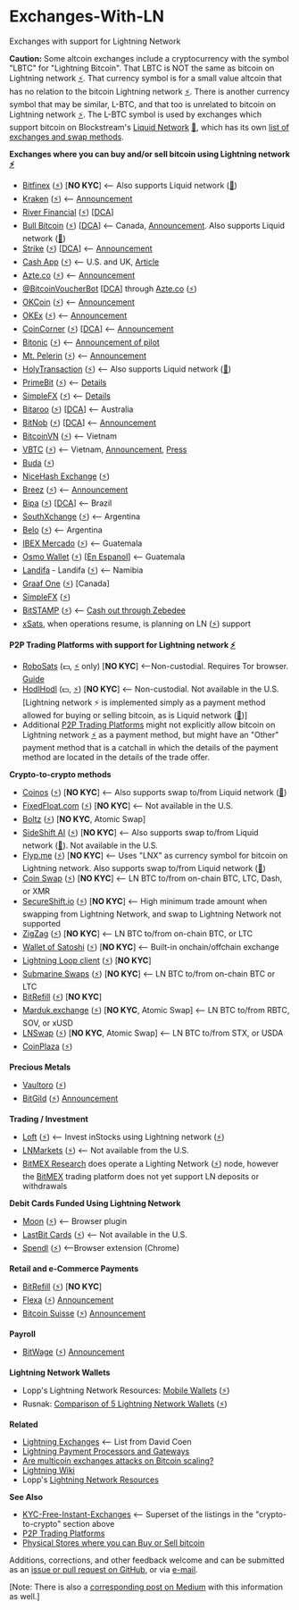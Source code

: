 # Exchanges-With-LN
Exchanges with support for Lightning Network

**Caution:** Some altcoin exchanges include a cryptocurrency with the symbol "LBTC" for "Lightning Bitcoin". That LBTC is NOT the same as bitcoin on Lightning network [⚡](https://www.lopp.net/lightning-information.html#desktop_wallets). That currency symbol is for a small value altcoin that has no relation to the bitcoin Lightning network [⚡](https://www.lopp.net/lightning-information.html#desktop_wallets). There is another currency symbol that may be similar, L-BTC, and that too is unrelated to bitcoin on Lightning network [⚡](https://www.lopp.net/lightning-information.html#desktop_wallets). The L-BTC symbol is used by exchanges which support bitcoin on Blockstream's [Liquid Network](https://blockstream.com/liquid) [🌊](https://help.blockstream.com/hc/en-us/articles/900000633526-Where-can-I-get-a-Liquid-wallet-), which has its own [list of exchanges and swap methods](https://help.blockstream.com/hc/en-us/articles/900000629383).

**Exchanges where you can buy and/or sell bitcoin using Lightning network [⚡](https://www.lopp.net/lightning-information.html#desktop_wallets)**

- [Bitfinex](https://bitfinex.com/) ([⚡](https://www.lopp.net/lightning-information.html#desktop_wallets)) [**NO KYC**] <-- Also supports Liquid network ([🌊](https://help.blockstream.com/hc/en-us/articles/900000633526-Where-can-I-get-a-Liquid-wallet-))
- [Kraken](https://www.kraken.com/) ([⚡](https://www.lopp.net/lightning-information.html#desktop_wallets)) <-- [Announcement](https://blog.kraken.com/post/13502/kraken-now-supports-instant-lightning-network-btc-transactions)
- [River Financial](https://river.com/) ([⚡](https://www.lopp.net/lightning-information.html#desktop_wallets)) [[DCA](https://medium.com/@cointastical/dollar-cost-averaging-the-answer-to-the-question-is-now-a-good-time-to-buy-bitcoin-a84e518f50f0)]
- [Bull Bitcoin](https://bullbitcoin.com/) ([⚡](https://www.lopp.net/lightning-information.html#desktop_wallets)) [[DCA](https://medium.com/@cointastical/dollar-cost-averaging-the-answer-to-the-question-is-now-a-good-time-to-buy-bitcoin-a84e518f50f0)] <-- Canada, [Announcement](https://medium.com/bull-bitcoin/scaling-bull-bitcoins-non-custodial-services-with-the-lightning-network-782585d96098). Also supports Liquid network ([🌊](https://help.blockstream.com/hc/en-us/articles/900000633526-Where-can-I-get-a-Liquid-wallet-))
- [Strike](https://strike.zaphq.io/) ([⚡](https://www.lopp.net/lightning-information.html#desktop_wallets)) [[DCA](https://medium.com/@cointastical/dollar-cost-averaging-the-answer-to-the-question-is-now-a-good-time-to-buy-bitcoin-a84e518f50f0)] <-- [Announcement](https://medium.com/@JimmyMow/announcing-strike-by-zap-4f578c7c8984)
- [Cash App](https://Cash.app) ([⚡](https://www.lopp.net/lightning-information.html#desktop_wallets)) <-- U.S. and UK, [Article](https://www.coindesk.com/business/2022/01/18/blocks-cash-app-is-finally-integrating-the-lightning-network)
- [Azte.co](https://azte.co/#find_a_vendor) ([⚡](https://www.lopp.net/lightning-information.html#desktop_wallets)) <-- [Announcement](https://medium.com/@beautyon_/azteco-lightning-now-no-one-gets-left-behind-in-bitcoin-2b750f094ccf)
- [@BitcoinVoucherBot](https://BitcoinVoucherBot.com) [[DCA](https://medium.com/@cointastical/dollar-cost-averaging-the-answer-to-the-question-is-now-a-good-time-to-buy-bitcoin-a84e518f50f0)] through [Azte.co](https://azte.co) ([⚡](https://www.lopp.net/lightning-information.html#desktop_wallets))
- [OKCoin](https://www.okcoin.com/spot/trade) ([⚡](https://www.lopp.net/lightning-information.html#desktop_wallets)) <-- [Announcement](https://blog.okcoin.com/2021/03/04/how-to-use-bitcoin-lightning-network)
- [OKEx](https://www.okex.com/trade-spot) ([⚡](https://www.lopp.net/lightning-information.html#desktop_wallets)) <-- [Announcement](https://bitcoinmagazine.com/articles/okcoin-to-integrate-lightning-network)
- [CoinCorner](https://www.coincorner.com) ([⚡](https://www.lopp.net/lightning-information.html#desktop_wallets)) [[DCA](https://medium.com/@cointastical/dollar-cost-averaging-the-answer-to-the-question-is-now-a-good-time-to-buy-bitcoin-a84e518f50f0)] <-- [Announcement](https://twitter.com/CoinCorner/status/1346470541448761344)
- [Bitonic](https://bl3p.eu) ([⚡](https://www.lopp.net/lightning-information.html#desktop_wallets)) <-- [Announcement of pilot](https://bl3p.eu/news/76/BL3P+a)
- [Mt. Pelerin](https://mtpelerin.com) ([⚡](https://www.lopp.net/lightning-information.html#desktop_wallets)) <-- [Announcement](https://bitcoinmagazine.com/business/mt-pelerin-adds-support-for-bitcoin-lightning)
- [HolyTransaction](https://holytransaction.com/#exchange) ([⚡](https://www.lopp.net/lightning-information.html#desktop_wallets)) <-- Also supports Liquid network ([🌊](https://help.blockstream.com/hc/en-us/articles/900000633526-Where-can-I-get-a-Liquid-wallet-))
- [PrimeBit](https://primebit.com) ([⚡](https://www.lopp.net/lightning-information.html#desktop_wallets)) <-- [Details](https://primebit.com/bitcoin-lightning-network)
- [SimpleFX](https://simplefx.com/bitcoin-lightning-network) ([⚡](https://www.lopp.net/lightning-information.html#desktop_wallets)) <-- [Details](https://simplefx.com/bitcoin-lightning-network)
- [Bitaroo](https://bitaroo.com.au) ([⚡](https://www.lopp.net/lightning-information.html#desktop_wallets)) [[DCA](https://medium.com/@cointastical/dollar-cost-averaging-the-answer-to-the-question-is-now-a-good-time-to-buy-bitcoin-a84e518f50f0)] <-- Australia
- [BitNob](https://bitnob.com) ([⚡](https://www.lopp.net/lightning-information.html#desktop_wallets)) [[DCA](https://medium.com/@cointastical/dollar-cost-averaging-the-answer-to-the-question-is-now-a-good-time-to-buy-bitcoin-a84e518f50f0)] <-- [Announcement](https://blog.bitnob.com/introducing-the-lightning-network-as-explained-by-bitnob)
- [BitcoinVN](https://bitcoinvn.io) ([⚡](https://www.lopp.net/lightning-information.html#desktop_wallets)) <-- Vietnam
- [VBTC](https://vbtc.exchange/) ([⚡](https://www.lopp.net/lightning-information.html#desktop_wallets)) <-- Vietnam, [Announcement](https://twitter.com/VBTC_Vietnam/status/1353564136702005248), [Press](https://news.bitcoinvn.io/vbtc-adding-lightning-batched-segwit-withdrawals)
- [Buda](https://buda.com/) ([⚡](https://www.lopp.net/lightning-information.html#desktop_wallets))
- [NiceHash Exchange](https://www.nicehash.com/exchange) ([⚡](https://www.lopp.net/lightning-information.html#desktop_wallets))
- [Breez](https://breez.technology/) ([⚡](https://www.lopp.net/lightning-information.html#desktop_wallets)) <-- [Announcement](https://medium.com/breez-technology/breez-moonpay-the-easiest-way-to-buy-spend-bitcoin-on-lightning-3c40b3d3815a)
- [Bipa](https://bipa.app/) ([⚡](https://www.lopp.net/lightning-information.html#desktop_wallets)) [[DCA](https://medium.com/@cointastical/dollar-cost-averaging-the-answer-to-the-question-is-now-a-good-time-to-buy-bitcoin-a84e518f50f0)] <-- Brazil
- [SouthXchange](https://southxchange.com) ([⚡](https://www.lopp.net/lightning-information.html#desktop_wallets)) <-- Argentina
- [Belo](https://belo.app) ([⚡](https://www.lopp.net/lightning-information.html#desktop_wallets)) <-- Argentina
- [IBEX Mercado](https://www.poweredbyibex.io/technology#w-tabs-0-data-w-pane-0) ([⚡](https://www.lopp.net/lightning-information.html#desktop_wallets)) <-- Guatemala
- [Osmo Wallet](https://en.osmowallet.com/) ([⚡️](https://www.lopp.net/lightning-information.html#desktop_wallets)) [[En Espanol](https://osmowallet.com/)] <-- Guatemala
- [Landifa](https://landifa.com/) - Landifa ([⚡](https://www.lopp.net/lightning-information.html#desktop_wallets)) <-- Namibia
- [Graaf One](https://www.graaf.one/) ([⚡](https://www.lopp.net/lightning-information.html#desktop_wallets)) [Canada]
- [SimpleFX](https://simplefx.com/bitcoin-lightning-network) ([⚡](https://www.lopp.net/lightning-information.html#desktop_wallets))
- [BitSTAMP](https://bitstamp.net/) ([⚡](https://www.lopp.net/lightning-information.html#desktop_wallets)) <-- [Cash out through Zebedee](https://blog.bitstamp.net/post/how-to-use-the-new-lightning-network-bridge-for-instant-bitcoin-top-ups-in-crypto-gaming)
- [xSats](https://xsats.com), when operations resume, is planning on LN ([⚡](https://www.lopp.net/lightning-information.html#desktop_wallets)) support

**P2P Trading Platforms with support for Lightning network [⚡](https://www.lopp.net/lightning-information.html#desktop_wallets)**

- [RoboSats](https://github.com/Reckless-Satoshi/robosats/blob/main/README.md) (💵, [⚡](https://www.lopp.net/lightning-information.html#desktop_wallets) only) [**NO KYC**] <--Non-custodial. Requires Tor browser. [Guide](https://github.com/Reckless-Satoshi/robosats/blob/2565c59028fc796a5f520edd79bb7982348cd0be/docs/how-to-use.md)
- [HodlHodl](https://medium.com/@hodlhodl/new-payment-method-exchange-btc-on-chain-for-lightning-btc-1d9433c25c5e) (💵, [⚡](https://www.lopp.net/lightning-information.html#desktop_wallets)) [**NO KYC**] <-- Non-custodial. Not available in the U.S. [Lightning network ⚡ is implemented simply as a payment method allowed for buying or selling bitcoin, as is Liquid network ([🌊](https://help.blockstream.com/hc/en-us/articles/900000633526-Where-can-I-get-a-Liquid-wallet-))]
- Additional [P2P Trading Platforms](https://cointastical.github.io/P2P-Trading-Exchanges) might not explicitly allow bitcoin on Lightning network [⚡](https://www.lopp.net/lightning-information.html#desktop_wallets) as a payment method, but might have an "Other" payment method that is a catchall in which the details of the payment method are located in the details of the trade offer.

**Crypto-to-crypto methods**

- [Coinos](https://coinos.io) ([⚡](https://www.lopp.net/lightning-information.html#desktop_wallets)) [**NO KYC**] <-- Also supports swap to/from Liquid network ([🌊](https://help.blockstream.com/hc/en-us/articles/900000633526-Where-can-I-get-a-Liquid-wallet-))
- [FixedFloat.com](https://fixedfloat.com/) ([⚡](https://www.lopp.net/lightning-information.html#desktop_wallets)) [**NO KYC**] <-- Not available in the U.S.
- [Boltz](https://boltz.exchange/) ([⚡](https://www.lopp.net/lightning-information.html#desktop_wallets)) [**NO KYC**, Atomic Swap]
- [SideShift AI](https://sideshift.ai/) ([⚡](https://www.lopp.net/lightning-information.html#desktop_wallets)) [**NO KYC**] <-- Also supports swap to/from Liquid network ([🌊](https://help.blockstream.com/hc/en-us/articles/900000633526-Where-can-I-get-a-Liquid-wallet-)). Not available in the U.S.
- [Flyp.me](https://flyp.me/) ([⚡](https://www.lopp.net/lightning-information.html#desktop_wallets)) [**NO KYC**] <-- Uses "LNX" as currency symbol for bitcoin on Lightning network. Also supports swap to/from Liquid network ([🌊](https://help.blockstream.com/hc/en-us/articles/900000633526-Where-can-I-get-a-Liquid-wallet-))
- [Coin Swap](https://coinswap.click/) ([⚡](https://www.lopp.net/lightning-information.html#desktop_wallets)) [**NO KYC**] <-- LN BTC to/from on-chain BTC, LTC, Dash, or XMR
- [SecureShift.io](https://secureshift.io/) ([⚡](https://www.lopp.net/lightning-information.html#desktop_wallets)) [**NO KYC**] <-- High minimum trade amount when swapping from Lightning Network, and swap to Lightning Network not supported
- [ZigZag](https://zigzag.io/) ([⚡](https://www.lopp.net/lightning-information.html#desktop_wallets)) [**NO KYC**] <-- LN BTC to/from on-chain BTC, or LTC
- [Wallet of Satoshi](https://walletofsatoshi.com/) ([⚡](https://www.lopp.net/lightning-information.html#desktop_wallets)) [**NO KYC**] <-- Built-in onchain/offchain exchange
- [Lightning Loop client](https://github.com/lightninglabs/loop) ([⚡](https://www.lopp.net/lightning-information.html#desktop_wallets)) [**NO KYC**]
- [Submarine Swaps](http://submarineswaps.org/) ([⚡](https://www.lopp.net/lightning-information.html#desktop_wallets)) [**NO KYC**] <-- LN BTC to/from on-chain BTC or LTC
- [BitRefill](https://www.bitrefill.com/us/en/crypto-utils/) ([⚡](https://www.lopp.net/lightning-information.html#desktop_wallets)) [**NO KYC**]
- [Marduk.exchange](https://www.marduk.exchange) ([⚡](https://www.lopp.net/lightning-information.html#desktop_wallets)) [**NO KYC**, Atomic Swap] <-- LN BTC to/from RBTC, SOV, or xUSD
- [LNSwap](https://www.lnswap.org) ([⚡](https://www.lopp.net/lightning-information.html#desktop_wallets)) [**NO KYC**, Atomic Swap] <-- LN BTC to/from STX, or USDA
- [CoinPlaza](https://www.coinplaza.it/) ([⚡](https://www.lopp.net/lightning-information.html#desktop_wallets))

**Precious Metals**

- [Vaultoro](https://www.vaultoro.com/) ([⚡](https://www.lopp.net/lightning-information.html#desktop_wallets))
- [BitGild](https://www.bitgild.com) ([⚡](https://www.lopp.net/lightning-information.html#desktop_wallets)) [Announcement](https://bitgild.medium.com/buy-gold-with-bitcoin-lightning-307cab467ab3)

**Trading / Investment**

- [Loft](https://loft.trade/) ([⚡](https://www.lopp.net/lightning-information.html#desktop_wallets)) <-- Invest inStocks using Lightning network ([⚡](https://www.lopp.net/lightning-information.html#desktop_wallets))
- [LNMarkets](https://lnmarkets.com/) ([⚡](https://www.lopp.net/lightning-information.html#desktop_wallets)) <-- Not available from the U.S.
- [BitMEX Research](https://blog.bitmex.com/research) does operate a Lighting Network ([⚡](https://www.lopp.net/lightning-information.html#desktop_wallets)) node, however the [BitMEX](https://bitmex.com/trading-on-bitmex) trading platform does not yet support LN deposits or withdrawals

**Debit Cards Funded Using Lightning Network**

- [Moon](https://paywithmoon.com) ([⚡](https://www.lopp.net/lightning-information.html#desktop_wallets)) <-- Browser plugin
- [LastBit Cards](https://lastbit.io/#download-button) ([⚡](https://www.lopp.net/lightning-information.html#desktop_wallets)) <-- Not available in the U.S.
- [Spendl](https://getspendl.com/) ([⚡](https://www.lopp.net/lightning-information.html#desktop_wallets)) <--Browser extension (Chrome)

**Retail and e-Commerce Payments**

- [BitRefill](https://www.bitrefill.com/) ([⚡](https://www.lopp.net/lightning-information.html#desktop_wallets)) [**NO KYC**]
- [Flexa](https://flexa.network) ([⚡](https://www.lopp.net/lightning-information.html#desktop_wallets)) [Announcement](https://medium.com/flexa/flexa-adds-support-for-fraud-proof-lightning-network-payments-dfb6df0db5e)
- [Bitcoin Suisse](https://www.bitcoinsuisse.com) ([⚡](https://www.lopp.net/lightning-information.html#desktop_wallets)) [Announcement](https://www.bitcoinsuisse.com/news/bitcoin-suisse-becomes-first-crypto-payment-processor-in-switzerland-to-integrate-bitcoin-lightning-technology)

**Payroll**
- [BitWage](https://bitwage.com) ([⚡](https://www.lopp.net/lightning-information.html#desktop_wallets)) [Announcement](https://voltage.cloud/blog/news/bitwage-x-voltage-first-salary-payments-on-lightning)

**Lightning Network Wallets**

- Lopp's Lightning Network Resources: [Mobile Wallets](https://www.lopp.net/lightning-information.html#desktop_wallets) ([⚡](https://www.lopp.net/lightning-information.html#desktop_wallets))
- Rusnak: [Comparison of 5 Lightning Network Wallets](https://rusnak.io/lightning-wallets-comparison) ([⚡](https://www.lopp.net/lightning-information.html#desktop_wallets))

**Related**

- [Lightning Exchanges](https://github.com/theDavidCoen/LightningExchanges) <-- List from David Coen
- [Lightning Payment Processors and Gateways](https://www.lopp.net/lightning-information.html#merchant_tools)
- [Are multicoin exchanges attacks on Bitcoin scaling?](https://tftc.io/martys-bent/issue-888)
- [Lightning Wiki](https://lightningwiki.net)
- Lopp's [Lightning Network Resources](https://lightning.how)

**See Also**

- [KYC-Free-Instant-Exchanges](https://cointastical.github.io/KYC-Free-Instant-Exchanges) <-- Superset of the listings in the "crypto-to-crypto" section above
- [P2P Trading Platforms](https://cointastical.github.io/P2P-Trading-Exchanges)
- [Physical Stores where you can Buy or Sell bitcoin](https://cointastical.github.io/Physical-Locations-Bitcoin)

Additions, corrections, and other feedback welcome and can be submitted as an [issue or pull request on GitHub](https://github.com/cointastical/Exchanges-With-LN), or via [e-mail](mailto://cointastical@gmail.com).

[Note: There is also a [corresponding post on Medium](https://cointastical.medium.com/exchanges-with-support-for-bitcoin-lightning-network-payments-739829bcb7bc) with this information as well.]

